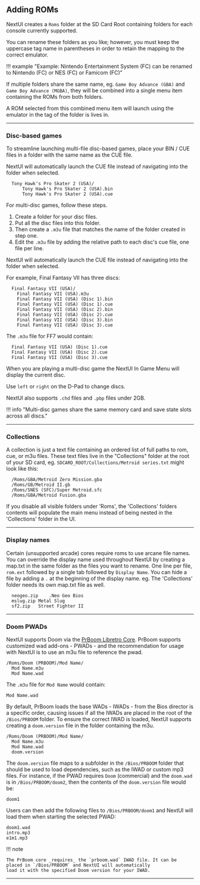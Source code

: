 ## Adding ROMs

NextUI creates a `Roms` folder at the SD Card Root containing folders for each console currently
supported.

You can rename these folders as you like; however, you must keep the uppercase tag name in parentheses in
order to retain the mapping to the correct emulator.

!!! example "Example: Nintendo Entertainment System (FC) can be renamed to Nintendo (FC) or NES (FC) or Famicom (FC)"

If multiple folders share the same name, eg. `Game Boy Advance (GBA)` and `Game Boy Advance (MGBA)`, they
will be combined into a single menu item containing the ROMs from both folders.

A ROM selected from this combined menu item will launch using the emulator in the tag of the folder is lives in.

---

### Disc-based games

To streamline launching multi-file disc-based games, place your BIN / CUE files in a folder
with the same name as the CUE file.

NextUI will automatically launch the CUE file instead of navigating into the folder when selected.

```
  Tony Hawk's Pro Skater 2 (USA)/
      Tony Hawk's Pro Skater 2 (USA).bin
      Tony Hawk's Pro Skater 2 (USA).cue
```

For multi-disc games, follow these steps.

1. Create a folder for your disc files.
2. Put all the disc files into this folder.
3. Then create a `.m3u` file that matches the name of the folder created in step one.
4. Edit the `.m3u` file by adding the relative path to each disc's cue file, one file per line.

NextUI will automatically launch the CUE file instead of navigating into the folder when selected.

For example, Final Fantasy VII has three discs:

```
  Final Fantasy VII (USA)/
    Final Fantasy VII (USA).m3u
    Final Fantasy VII (USA) (Disc 1).bin
    Final Fantasy VII (USA) (Disc 1).cue
    Final Fantasy VII (USA) (Disc 2).bin
    Final Fantasy VII (USA) (Disc 2).cue
    Final Fantasy VII (USA) (Disc 3).bin
    Final Fantasy VII (USA) (Disc 3).cue
```

The `.m3u` file for FF7 would contain:

```
  Final Fantasy VII (USA) (Disc 1).cue
  Final Fantasy VII (USA) (Disc 2).cue
  Final Fantasy VII (USA) (Disc 3).cue
```

When you are playing a multi-disc game the NextUI In Game Menu will display the current disc.

Use `left` or `right` on the D-Pad to change discs.

NextUI also supports `.chd` files and `.pbp` files under 2GB.

!!! info "Multi-disc games share the same memory card and save state slots across all discs."

---

### Collections

A collection is just a text file containing an ordered list of full paths to rom, cue, or m3u files. These text files
live in the "Collections" folder at the root of your SD card, eg. `SDCARD_ROOT/Collections/Metroid series.txt` might
look like
this:

```
  /Roms/GBA/Metroid Zero Mission.gba
  /Roms/GB/Metroid II.gb
  /Roms/SNES (SFC)/Super Metroid.sfc
  /Roms/GBA/Metroid Fusion.gba
```

If you disable all visible folders under 'Roms', the 'Collections' folders contents will populate the main menu instead
of being nested in the 'Collections' folder in the UI.

---

### Display names

Certain (unsupported arcade) cores require roms to use arcane file names. You can override the display name used
throughout NextUI by creating a map.txt in the same folder as the files you want to rename. One line per file, `rom.ext`
followed by a single tab followed by `Display Name`. You can hide a file by adding a `.` at the beginning of the display
name. eg. The 'Collections' folder needs its own map.txt file as well.

```
  neogeo.zip	.Neo Geo Bios
  mslug.zip	Metal Slug
  sf2.zip	Street Fighter II
```

---

### Doom PWADs

NextUI supports Doom via the [PrBoom Libretro Core](https://docs.libretro.com/library/prboom/). PrBoom supports customized wad
add-ons - PWADs - and the recommendation for usage with NextUI is to use an m3u file to reference the pwad.

```
/Roms/Doom (PRBOOM)/Mod Name/
  Mod Name.m3u
  Mod Name.wad
```

The `.m3u` file for `Mod Name` would contain:

```
Mod Name.wad
```

By default, PrBoom loads the base WADs - IWADs - from the Bios director is a specific order, causing issues if all the IWADs
are placed in the root of the `/Bios/PRBOOM` folder. To ensure the correct IWAD is loaded, NextUI supports creating a `doom.version`
file in the folder containing the m3u.

```
/Roms/Doom (PRBOOM)/Mod Name/
  Mod Name.m3u
  Mod Name.wad
  doom.version
```

The `doom.version` file maps to a subfolder in the `/Bios/PRBOOM` folder that should be used to load dependencies, such as
the IWAD or custom mp3 files. For instance, if the PWAD requires `Doom` (commercial) and the `doom.wad` is in `/Bios/PRBOOM/doom2`, then
the contents of the `doom.version` file would be:

```
doom1
```

Users can then add the following files to `/Bios/PRBOOM/doom1` and NextUI will load them when starting the selected PWAD:

```
doom1.wad
intro.mp3
e1m1.mp3
```

!!! note

    The PrBoom core _requires_ the `prboom.wad` IWAD file. It can be placed in `/Bios/PRBOOM` and NextUI will automatically
    load it with the specified Doom version for your IWAD.

---
